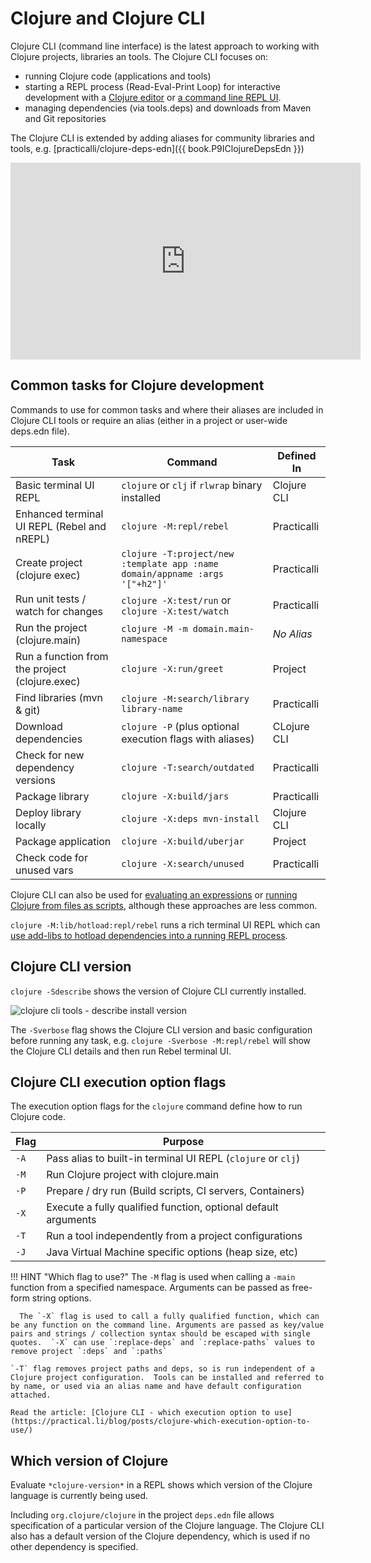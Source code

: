 # Clojure and Clojure CLI

Clojure CLI (command line interface) is the latest approach to working with Clojure projects, libraries an tools.  The Clojure CLI focuses on:

* running Clojure code (applications and tools)
* starting a REPL process (Read-Eval-Print Loop) for interactive development with a [Clojure editor](/clojure/clojure-editors/) or [a command line REPL UI](rebel-repl/).
* managing dependencies (via tools.deps) and downloads from Maven and Git repositories

The Clojure CLI is extended by adding aliases for community libraries and tools, e.g. [practicalli/clojure-deps-edn]({{ book.P9IClojureDepsEdn }})

<!-- TODO: Clojure CLI overview - short video showing common aliases being used -->
<!-- - clojure -T:project/new ,,, -->
<!-- - clojure without an alias (basic repl) -->
<!-- - clojure -M:repl/rebel (rich terminal UI for the REPL) - require and write code & eval, function signature, docs, run tests - not found. - refer to detailed video of rebel readline -->
<!-- - clojure -M:env/test:repl/rebel (include a test path) - run tests with (run-tests 'namespace.name) -->
<!-- - clojure -M:env/dev:lib/hotload:env/test:repl/rebel (rich terminal UI with hotload libraries) -->
<!-- - clojure -X:test/watch (Kaocha test runner in watch mode - edit unit tests) -->
<!-- - clojure -X:deps list -->
<!-- - clojure -M:project/find-deps library-name -->
<!-- - clojure -X:deps find-versions -->
<!-- - clojure -T:project/outdated - check dependencies are at most recent version -->

<p style="text-align:center">
<iframe width="560" height="315" src="https://www.youtube.com/embed/u5VoFpsntXc" title="YouTube video player" frameborder="0" allow="accelerometer; autoplay; clipboard-write; encrypted-media; gyroscope; picture-in-picture" allowfullscreen></iframe>
</p>


## Common tasks for Clojure development

Commands to use for common tasks and where their aliases are included in Clojure CLI tools or require an alias (either in a project or user-wide deps.edn file).

| Task                                           | Command                                                                     | Defined In  |
|------------------------------------------------|-----------------------------------------------------------------------------|-------------|
| Basic terminal UI REPL                         | `clojure` or `clj` if `rlwrap` binary installed                             | Clojure CLI |
| Enhanced terminal UI REPL (Rebel and nREPL)    | `clojure -M:repl/rebel`                                                     | Practicalli |
| Create project (clojure exec)                  | `clojure -T:project/new :template app :name domain/appname :args '["+h2"]'` | Practicalli |
| Run unit tests / watch for changes             | `clojure -X:test/run` or `clojure -X:test/watch`                            | Practicalli |
| Run the project (clojure.main)                 | `clojure -M -m domain.main-namespace`                                       | *No Alias*  |
| Run a function from the project (clojure.exec) | `clojure -X:run/greet`                                                      | Project     |
| Find libraries (mvn & git)                     | `clojure -M:search/library library-name`                                    | Practicalli |
| Download dependencies                          | `clojure -P`  (plus optional execution flags with aliases)                  | CLojure CLI |
| Check for new dependency versions              | `clojure -T:search/outdated`                                                | Practicalli |
| Package library                                | `clojure -X:build/jars`                                                     | Practicalli |
| Deploy library locally                         | `clojure -X:deps mvn-install`                                               | Clojure CLI |
| Package application                            | `clojure -X:build/uberjar`                                                  | Project     |
| Check code for unused vars                     | `clojure -X:search/unused`                                                  | Practicalli |

Clojure CLI can also be used for [evaluating an expressions](/clojure/alternative-tools/clojure-cli/evaluate-an-expression.md) or [running Clojure from files as scripts](/clojure/alternative-tools/clojure-cli/files-and-scripts.md), although these approaches are less common.

`clojure -M:lib/hotload:repl/rebel` runs a rich terminal UI REPL which can [use add-libs to hotload dependencies into a running REPL process](/clojure/alternative-tools/clojure-cli/hotload-libraries.md).


## Clojure CLI version

`clojure -Sdescribe` shows the version of Clojure CLI currently installed.

![clojure cli tools - describe install version](/images/clojure-cli-tools-install-version-describe.png)

The `-Sverbose` flag shows the Clojure CLI version and basic configuration before running any task, e.g. `clojure -Sverbose -M:repl/rebel` will show the Clojure CLI details and then run Rebel terminal UI.


## Clojure CLI execution option flags

The execution option flags for the `clojure` command define how to run Clojure code.

| Flag | Purpose                                                        |
|------|----------------------------------------------------------------|
| `-A` | Pass alias to built-in terminal UI REPL (`clojure` or `clj`)   |
| `-M` | Run Clojure project with clojure.main                          |
| `-P` | Prepare / dry run (Build scripts, CI servers, Containers)      |
| `-X` | Execute a fully qualified function, optional default arguments |
| `-T` | Run a tool independently from a project configurations         |
| `-J` | Java Virtual Machine specific options (heap size, etc)         |


!!! HINT "Which flag to use?"
    The `-M` flag is used when calling a `-main` function from a specified namespace. Arguments can be passed as free-form string options.
   
      The `-X` flag is used to call a fully qualified function, which can be any function on the command line. Arguments are passed as key/value pairs and strings / collection syntax should be escaped with single quotes.  `-X` can use `:replace-deps` and `:replace-paths` values to remove project `:deps` and `:paths`
   
    `-T` flag removes project paths and deps, so is run independent of a Clojure project configuration.  Tools can be installed and referred to by name, or used via an alias name and have default configuration attached.
   
    Read the article: [Clojure CLI - which execution option to use](https://practical.li/blog/posts/clojure-which-execution-option-to-use/)


## Which version of Clojure

Evaluate `*clojure-version*` in a REPL shows which version of the Clojure language is currently being used.

Including `org.clojure/clojure` in the project `deps.edn` file allows specification of a particular version of the Clojure language.  The Clojure CLI also has a default version of the Clojure dependency, which is used if no other dependency is specified.
